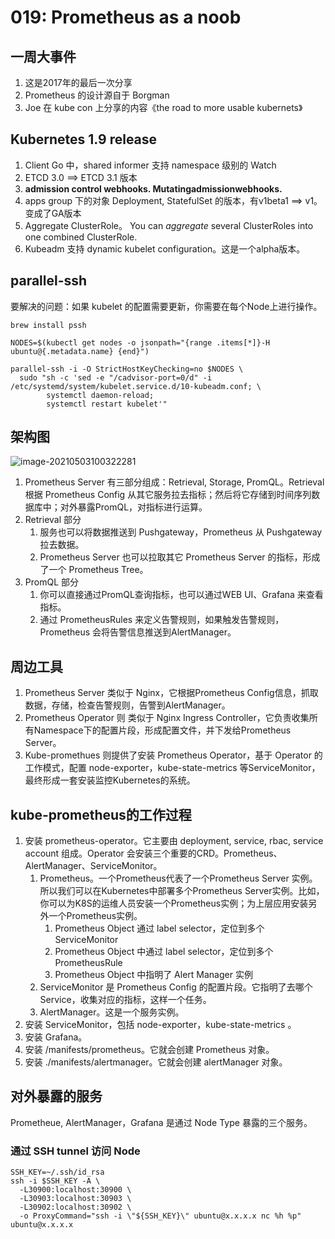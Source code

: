# 019: Prometheus as a noob



## 一周大事件

1. 这是2017年的最后一次分享
2. Prometheus 的设计源自于 Borgman
3. Joe 在 kube con 上分享的内容《the road to more usable kubernets》

## Kubernetes 1.9 release

1. Client Go 中，shared informer 支持 namespace 级别的 Watch
2. ETCD 3.0 ==> ETCD 3.1 版本
3. **admission control webhooks. Mutatingadmissionwebhooks.**
4. apps group 下的对象 Deployment, StatefulSet 的版本，有v1beta1 ==> v1。变成了GA版本
5. Aggregate ClusterRole。 You can *aggregate* several ClusterRoles into one combined ClusterRole.
6. Kubeadm 支持 dynamic kubelet configuration。这是一个alpha版本。

## parallel-ssh

要解决的问题：如果 kubelet 的配置需要更新，你需要在每个Node上进行操作。

```shell
brew install pssh

NODES=$(kubectl get nodes -o jsonpath="{range .items[*]}-H ubuntu@{.metadata.name} {end}")

parallel-ssh -i -O StrictHostKeyChecking=no $NODES \
  sudo "sh -c 'sed -e "/cadvisor-port=0/d" -i /etc/systemd/system/kubelet.service.d/10-kubeadm.conf; \
        systemctl daemon-reload;
        systemctl restart kubelet'"
```

## 架构图

![image-20210503100322281](https://raw.githubusercontent.com/yandongxiao/typera/main/img/image-20210503100322281.png)

1. Prometheus Server 有三部分组成：Retrieval, Storage, PromQL。Retrieval 根据 Prometheus Config 从其它服务拉去指标；然后将它存储到时间序列数据库中；对外暴露PromQL，对指标进行运算。
2. Retrieval 部分
   1. 服务也可以将数据推送到 Pushgateway，Prometheus 从 Pushgateway 拉去数据。
   2. Prometheus Server 也可以拉取其它 Prometheus Server 的指标，形成了一个 Prometheus Tree。
3. PromQL 部分
   1. 你可以直接通过PromQL查询指标，也可以通过WEB UI、Grafana 来查看指标。
   2. 通过 PrometheusRules 来定义告警规则，如果触发告警规则，Prometheus 会将告警信息推送到AlertManager。

## 周边工具

1. Prometheus Server 类似于 Nginx，它根据Prometheus Config信息，抓取数据，存储，检查告警规则，告警到AlertManager。
2. Prometheus Operator 则 类似于 Nginx Ingress Controller，它负责收集所有Namespace下的配置片段，形成配置文件，并下发给Prometheus Server。
3. Kube-promethues 则提供了安装 Prometheus Operator，基于 Operator 的工作模式，配置 node-exporter，kube-state-metrics 等ServiceMonitor，最终形成一套安装监控Kubernetes的系统。

## kube-prometheus的工作过程

1. 安装 prometheus-operator。它主要由 deployment, service, rbac, service account 组成。Operator 会安装三个重要的CRD。Prometheus、AlertManager、ServiceMonitor。
   1. Prometheus。一个Prometheus代表了一个Prometheus Server 实例。所以我们可以在Kubernetes中部署多个Prometheus Server实例。比如，你可以为K8S的运维人员安装一个Prometheus实例；为上层应用安装另外一个Prometheus实例。
      1. Prometheus Object 通过 label selector，定位到多个 ServiceMonitor
      2. Prometheus Object 中通过 label selector，定位到多个 PrometheusRule
      3. Prometheus Object 中指明了 Alert Manager 实例
   2. ServiceMonitor 是 Prometheus Config 的配置片段。它指明了去哪个Service，收集对应的指标，这样一个任务。
   3. AlertManager。这是一个服务实例。
2. 安装 ServiceMonitor，包括 node-exporter，kube-state-metrics 。
3. 安装 Grafana。
4. 安装 /manifests/prometheus。它就会创建 Prometheus 对象。
5. 安装 ./manifests/alertmanager。它就会创建 alertManager 对象。

## 对外暴露的服务

Prometheue, AlertManager，Grafana 是通过 Node Type 暴露的三个服务。

### 通过 SSH tunnel 访问 Node

```shell
SSH_KEY=~/.ssh/id_rsa
ssh -i $SSH_KEY -A \
  -L30900:localhost:30900 \
  -L30903:localhost:30903 \
  -L30902:localhost:30902 \
  -o ProxyCommand="ssh -i \"${SSH_KEY}\" ubuntu@x.x.x.x nc %h %p" ubuntu@x.x.x.x
```

## 
